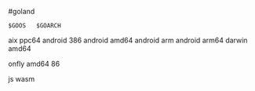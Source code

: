 #goland




















	$GOOS	$GOARCH
aix	ppc64
android	386
android	amd64
android	arm
android	arm64
darwin	amd64
	
onfly	amd64
	86
	
	

js	wasm












